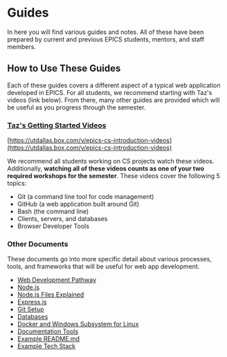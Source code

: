 # Guides

In here you will find various guides and notes. All of these have been prepared by current and previous EPICS students, mentors, and staff members.

## How to Use These Guides

Each of these guides covers a different aspect of a typical web application developed in EPICS. For all students, we recommend starting with Taz's videos (link below). From there, many other guides are provided which will be useful as you progress through the semester.

### [Taz's Getting Started Videos](https://utdallas.box.com/v/epics-cs-introduction-videos)

[https://utdallas.box.com/v/epics-cs-introduction-videos](https://utdallas.box.com/v/epics-cs-introduction-videos)

We recommend all students working on CS projects watch these videos. Additionally, **watching all of these videos counts as one of your two required workshops for the semester**.
These videos cover the following 5 topics:

* Git (a command line tool for code management)
* GitHub (a web application built around Git)
* Bash (the command line)
* Clients, servers, and databases
* Browser Developer Tools

### Other Documents

These documents go into more specific detail about various processes, tools, and frameworks that will be useful for web app development.

* [Web Development Pathway](https://github.com/UTDallasEPICS/Guides/blob/main/webdev_pathway.md)
* [Node.js](https://github.com/UTDallasEPICS/Guides/blob/main/node_nvm_npm_pnpm.md)
* [Node.js Files Explained](https://github.com/UTDallasEPICS/Guides/blob/main/files.md)
* [Express.js](https://github.com/UTDallasEPICS/Guides/blob/main/express.md)
* [Git Setup](https://github.com/UTDallasEPICS/Guides/blob/main/repo_cli_setup.md)
* [Databases](https://github.com/UTDallasEPICS/Guides/blob/main/databases.md)
* [Docker and Windows Subsystem for Linux](https://github.com/UTDallasEPICS/Guides/blob/main/docker_wsl_setup.md)
* [Documentation Tools](https://github.com/UTDallasEPICS/Guides/blob/main/documentation_tools.md)
* [Example README.md](https://github.com/UTDallasEPICS/Guides/blob/main/example_readme.md)
* [Example Tech Stack](https://github.com/UTDallasEPICS/Guides/blob/main/tech_stack.md)
